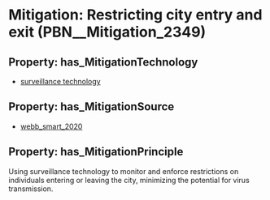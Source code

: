 # Mitigation: __Restricting city entry and exit__ (PBN__Mitigation_2349)

## Property: has_MitigationTechnology

* [surveillance technology](../Technology/PBN__Technology_3635)

## Property: has_MitigationSource

* [webb_smart_2020](../Article/PBN__Article_294)

## Property: has_MitigationPrinciple

Using surveillance technology to monitor and enforce restrictions on individuals entering or leaving the city, minimizing the potential for virus transmission.

